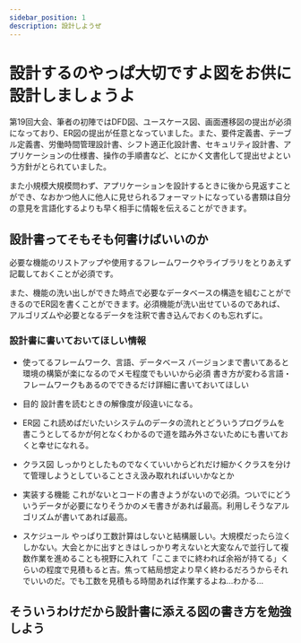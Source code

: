 ```yaml
---
sidebar_position: 1
description: 設計しようぜ
---
```

# 設計するのやっぱ大切ですよ図をお供に設計しましょうよ
第19回大会、筆者の初陣ではDFD図、ユースケース図、画面遷移図の提出が必須になっており、ER図の提出が任意となっていました。また、要件定義書、テーブル定義書、労働時間管理設計書、シフト適正化設計書、セキュリティ設計書、アプリケーションの仕様書、操作の手順書など、とにかく文書化して提出せよという方針がとられていました。

また小規模大規模問わず、アプリケーションを設計するときに後から見返すことができ、なおかつ他人に他人に見せられるフォーマットになっている書類は自分の意見を言語化するよりも早く相手に情報を伝えることができます。

## 設計書ってそもそも何書けばいいのか
必要な機能のリストアップや使用するフレームワークやライブラリをとりあえず記載しておくことが必須です。

また、機能の洗い出しができた時点で必要なデータベースの構造を組むことができるのでER図を書くことができます。必須機能が洗い出せているのであれば、アルゴリズムや必要となるデータを注釈で書き込んでおくのも忘れずに。

### 設計書に書いておいてほしい情報
- 使ってるフレームワーク、言語、データベース
バージョンまで書いてあると環境の構築が楽になるのでメモ程度でもいいから必須
書き方が変わる言語・フレームワークもあるのでできるだけ詳細に書いておいてほしい

- 目的
設計書を読むときの解像度が段違いになる。

- ER図
これ読めばだいたいシステムのデータの流れとどういうプログラムを書こうとしてるかが何となくわかるので道を踏み外さないためにも書いておくと幸せになれる。

- クラス図
しっかりとしたものでなくていいからどれだけ細かくクラスを分けて管理しようとしていることさえ汲み取れればいいかなとか

- 実装する機能
これがないとコードの書きようがないので必須。ついでにどういうデータが必要になりそうかのメモ書きがあれば最高。利用しそうなアルゴリズムが書いてあれば最高。

- スケジュール
やっぱり工数計算はしないと結構厳しい。大規模だったら泣くしかない。大会とかに出すときはしっかり考えないと大変なんで並行して複数作業を進めることも視野に入れて「ここまでに終われば余裕が持てる」くらいの程度で見積もると吉。焦って結局想定より早く終わるだろうからそれでいいのだ。でも工数を見積もる時間あれば作業するよね…わかる…

## そういうわけだから設計書に添える図の書き方を勉強しよう

